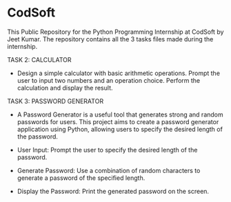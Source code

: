 # CodSoft
This Public Repository for the Python Programming Internship at CodSoft by Jeet Kumar. The repository contains all the 3 tasks files made during the internship.  

TASK 2: CALCULATOR
- Design a simple calculator with basic arithmetic operations. Prompt the user to input two numbers and an operation choice. Perform the calculation and display the result.

TASK 3: PASSWORD GENERATOR
- A Password Generator is a useful tool that generates strong and random passwords for users. This project aims to create a password generator application using Python, allowing users to specify the desired length of the password.

- User Input: Prompt the user to specify the desired length of the password.
- Generate Password: Use a combination of random characters to generate a password of the specified length.
- Display the Password: Print the generated password on the screen.
